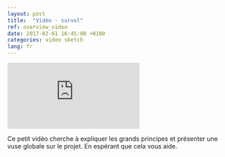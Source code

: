 ```yaml
---
layout: post
title:  "Vidéo - survol"
ref: overview_video
date: 2017-02-01 16:45:00 +0100
categories: video sketch
lang: fr
---
```




<div class="videoWrapper">
  <iframe  src="https://www.youtube.com/embed/0zhF4M_j9CY" frameborder="0" allowfullscreen></iframe>
</div>

Ce petit vidéo cherche à expliquer les grands principes et présenter une vuse globale sur le projet. En espérant que cela vous aide.

